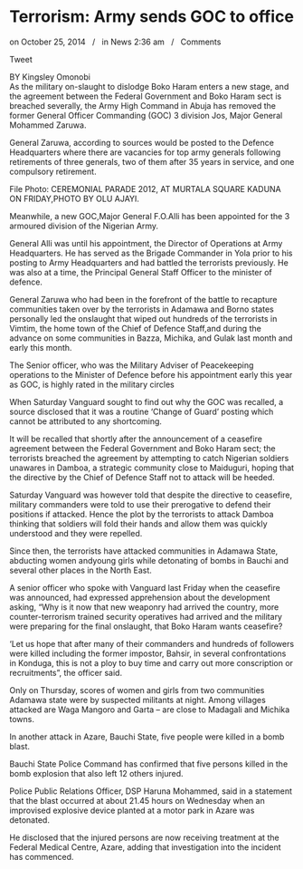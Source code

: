 # Terrorism: Army sends GOC to office

on October 25, 2014   /   in News 2:36 am   /   Comments

Tweet

BY Kingsley Omonobi  
As the military on-slaught to dislodge Boko Haram enters a new stage, and the agreement between the Federal Government and Boko Haram sect is breached severally, the Army High Command in Abuja has removed the former General Officer Commanding \(GOC\) 3 division Jos, Major General Mohammed Zaruwa.

General Zaruwa, according to sources would be posted to the Defence Headquarters where there are vacancies for top army generals following retirements of three generals, two of them after 35 years in service, and one compulsory retirement.

File Photo: CEREMONIAL PARADE 2012, AT MURTALA SQUARE KADUNA ON FRIDAY,PHOTO BY OLU AJAYI.

Meanwhile, a new GOC,Major General F.O.Alli has been appointed for the 3 armoured division of the Nigerian Army.

General Alli was until his appointment, the Director of Operations at Army Headquarters. He has served as the Brigade Commander in Yola prior to his posting to Army Headquarters and had battled the terrorists previously. He was also at a time, the Principal General Staff Officer to the minister of defence.

General Zaruwa who had been in the forefront of the battle to recapture communities taken over by the terrorists in Adamawa and Borno states personally led the onslaught that wiped out hundreds of the terrorists in Vimtim, the home town of the Chief of Defence Staff,and during the advance on some communities in Bazza, Michika, and Gulak last month and early this month.

The Senior officer, who was the Military Adviser of Peacekeeping operations to the Minister of Defence before his appointment early this year as GOC, is highly rated in the military circles

When Saturday Vanguard sought to find out why the GOC was recalled, a source disclosed that it was a routine ‘Change of Guard’ posting which cannot be attributed to any shortcoming.

It will be recalled that shortly after the announcement of a ceasefire agreement between the Federal Government and Boko Haram sect; the terrorists breached the agreement by attempting to catch Nigerian soldiers unawares in Damboa, a strategic community close to Maiduguri, hoping that the directive by the Chief of Defence Staff not to attack will be heeded.

Saturday Vanguard was however told that despite the directive to ceasefire, military commanders were told to use their prerogative to defend their positions if attacked. Hence the plot by the terrorists to attack Damboa thinking that soldiers will fold their hands and allow them was quickly understood and they were repelled.

Since then, the terrorists have attacked communities in Adamawa State, abducting women andyoung girls while detonating of bombs in Bauchi and several other places in the North East.

A senior officer who spoke with Vanguard last Friday when the ceasefire was announced, had expressed apprehension about the development asking, “Why is it now that new weaponry had arrived the country, more counter-terrorism trained security operatives had arrived and the military were preparing for the final onslaught, that Boko Haram wants ceasefire?

‘Let us hope that after many of their commanders and hundreds of followers were killed including the former impostor, Bahsir, in several confrontations in Konduga, this is not a ploy to buy time and carry out more conscription or recruitments”, the officer said.

Only on Thursday, scores of women and girls from two communities Adamawa state were by suspected militants at night. Among villages attacked are Waga Mangoro and Garta – are close to Madagali and Michika towns.

In another attack in Azare, Bauchi State, five people were killed in a bomb blast.

Bauchi State Police Command has confirmed that five persons killed in the bomb explosion that also left 12 others injured.

Police Public Relations Officer, DSP Haruna Mohammed, said in a statement that the blast occurred at about 21.45 hours on Wednesday when an improvised explosive device planted at a motor park in Azare was detonated.

He disclosed that the injured persons are now receiving treatment at the Federal Medical Centre, Azare, adding that investigation into the incident has commenced.
